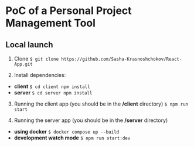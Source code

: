 # PoC of a Personal Project Management Tool

## Local launch

  1. Clone
  ```$ git clone https://github.com/Sasha-Krasnoshchokov/React-App.git```

  2. Install dependencies:
   - **client** ```$ cd client npm install```
   - **server** ```$ cd server npm install```

   3. Running the client app (you should be in the **/client** directory) ```$ npm run start```
      
   4. Running the server app (you should be in the **/server** directory)
  - **using docker** ```$ docker compose up --build```
  - **development watch mode** ```$ npm run start:dev```
